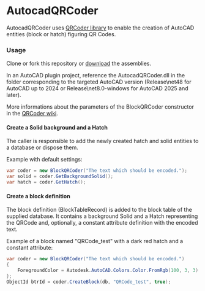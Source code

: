 # AutocadQRCoder
AutocadQRCoder uses [QRCoder library](https://github.com/codebude/QRCoder) to enable the creation of AutoCAD entities (block or hatch) figuring QR Codes.
### Usage
Clone or fork this repository or [download](https://gilecad.azurewebsites.net/Resources/AutocadQRCoder.zip) the assemblies.

In an AutoCAD plugin project, reference the AutocadQRCoder.dll in the folder corresponding to the targeted AutoCAD version (Release\net48 for AutoCAD up to 2024 or Release\net8.0-windows for AutoCAD 2025 and later).

More informations about the parameters of the BlockQRCoder constructor in the [QRCoder wiki](https://github.com/codebude/QRCoder/wiki/How-to-use-QRCoder#3-basic-usage).

#### Create a Solid background and a Hatch
The caller is responsible to add the newly created hatch and solid entities to a database or dispose them.

Example with default settings:
```c#
var coder = new BlockQRCoder("The text which should be encoded.");
var solid = coder.GetBackgroundSolid();
var hatch = coder.GetHatch();
```

#### Create a block definition
The block definition (BlockTableRecord) is added to the block table of the supplied database. It contains a background Solid and a Hatch representing the QRCode and, optionally, a constant attribute definition with the encoded text.

Example of a block named "QRCode_test" with a dark red hatch and a constant attribute: 
```c#
var coder = new BlockQRCoder("The text which should be encoded.")
{
    ForegroundColor = Autodesk.AutoCAD.Colors.Color.FromRgb(100, 3, 3)
};
ObjectId btrId = coder.CreateBlock(db, "QRCode_test", true);
```

